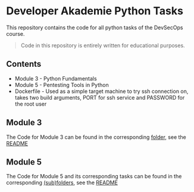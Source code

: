 # Developer Akademie Python Tasks

This repository contains the code for all python tasks of the DevSecOps course.

> Code in this repository is entirely written for educational purposes.

## Contents

- Module 3 - Python Fundamentals
- Module 5 - Pentesting Tools in Python
- Dockerfile - Used as a simple target machine to try ssh connection on, takes two build arguments, PORT for ssh service and PASSWORD for the root user

## Module 3

The Code for Module 3 can be found in the corresponding [folder](./module-3/), see the [README](./module-3/README.md)

## Module 5

The Code for Module 5 and its corresponding tasks can be found in the corresponding [(sub)folders](./module-5/), see the [README](./module-5/README.md)
